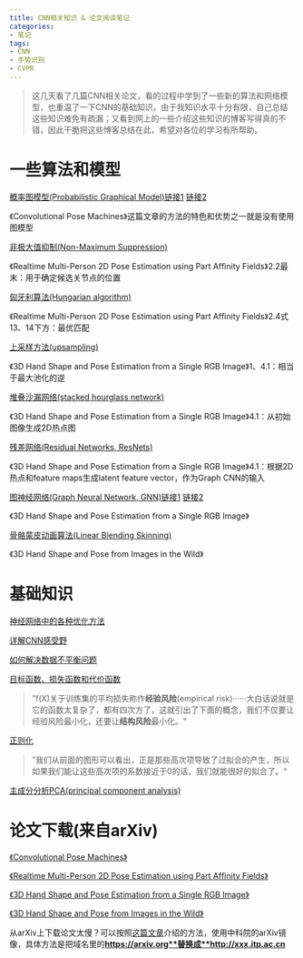 ```yaml
---
title: CNN相关知识 & 论文阅读笔记
categories:
- 笔记
tags:
- CNN
- 手势识别
- CVPR
---
```


> 这几天看了几篇CNN相关论文，看的过程中学到了一些新的算法和网络模型，也重温了一下CNN的基础知识。由于我知识水平十分有限，自己总结这些知识难免有疏漏；又看到网上的一些介绍这些知识的博客写得真的不错，因此干脆把这些博客总结在此，希望对各位的学习有所帮助。

# 一些算法和模型

[概率图模型(Probabilistic Graphical Model)链接1](https://blog.csdn.net/qq_17109251/article/details/82823279)    [链接2](https://mp.weixin.qq.com/s?src=3&timestamp=1578313401&ver=1&signature=gNkHjxyIfDfLuuR8Vmxxt4Q-Lqz0a2MHtWDTW807L*N15FhZK-Ka1BP49Hgd8RYz5IFh2*UTseaG8za6Ts2wjFB4IFfExc8qPz*xbUwAKq5cvUghUhlqDkhU0fZnAYaFTS3oNZ4ADtgRmBfx1iumi1DKyBHxpVYCLnEonur*foE=)

《Convolutional Pose Machines》这篇文章的方法的特色和优势之一就是没有使用图模型

[非极大值抑制(Non-Maximum Suppression)](https://www.jianshu.com/p/d452b5615850) 

《Realtime Multi-Person 2D Pose Estimation using Part Afﬁnity Fields》2.2最末：用于确定候选关节点的位置

[匈牙利算法(Hungarian algorithm)](https://blog.csdn.net/dark_scope/article/details/8880547)

《Realtime Multi-Person 2D Pose Estimation using Part Afﬁnity Fields》2.4式13、14下方：最优匹配

[上采样方法(upsampling)](https://blog.csdn.net/qq_27871973/article/details/82973048)

《3D Hand Shape and Pose Estimation from a Single RGB Image》1、4.1：相当于最大池化的逆

[堆叠沙漏网络(stacked hourglass network)](https://blog.csdn.net/wangzi371312/article/details/81174452)

《3D Hand Shape and Pose Estimation from a Single RGB Image》4.1：从初始图像生成2D热点图

[残差网络(Residual Networks, ResNets)](https://www.cnblogs.com/wuliytTaotao/archive/2018/09/15/9560205.html)

《3D Hand Shape and Pose Estimation from a Single RGB Image》4.1：根据2D热点和feature maps生成latent feature vector，作为Graph CNN的输入

[图神经网络(Graph Neural Network, GNN)链接1](https://www.jiqizhixin.com/articles/2019-01-07-8)    [链接2](https://blog.csdn.net/tmb8z9vdm66wh68vx1/article/details/85961396)

《3D Hand Shape and Pose Estimation from a Single RGB Image》

[骨骼蒙皮动画算法(Linear Blending Skinning)](https://www.cnblogs.com/shushen/p/5987280.html)

《3D Hand Shape and Pose from Images in the Wild》

# 基础知识

[神经网络中的各种优化方法](https://blog.csdn.net/autocyz/article/details/83114245)

[详解CNN感受野](https://www.jianshu.com/p/9305d31962d8)

[如何解决数据不平衡问题](https://www.cnblogs.com/charlotte77/p/10455900.html)

[目标函数、损失函数和代价函数](https://blog.csdn.net/qq_28448117/article/details/79199835)

> ”f(X)关于训练集的平均损失称作**经验风险**(empirical risk)······大白话说就是它的函数太复杂了，都有四次方了，这就引出了下面的概念，我们不仅要让经验风险最小化，还要让**结构风险**最小化。“

[正则化](https://blog.csdn.net/charles_thegod/article/details/83588212)

> ”我们从前面的图形可以看出，正是那些高次项导致了过拟合的产生，所以如果我们能让这些高次项的系数接近于0的话，我们就能很好的拟合了。“

[主成分分析PCA(principal component analysis)](https://segmentfault.com/a/1190000015332397)

# 论文下载(来自arXiv)

[《Convolutional Pose Machines》](http://xxx.itp.ac.cn/pdf/1602.00134.pdf)

[《Realtime Multi-Person 2D Pose Estimation using Part Afﬁnity Fields》](http://xxx.itp.ac.cn/pdf/1611.08050.pdf)

[《3D Hand Shape and Pose Estimation from a Single RGB Image》](http://xxx.itp.ac.cn/pdf/1903.00812.pdf)

[《3D Hand Shape and Pose from Images in the Wild》](http://xxx.itp.ac.cn/pdf/1902.03451.pdf)

从arXiv上下载论文太慢？可以按照[这篇文章](https://blog.csdn.net/seasermy/article/details/95176357)介绍的方法，使用中科院的arXiv镜像，具体方法是把域名里的**https://arxiv.org**替换成**http://xxx.itp.ac.cn**